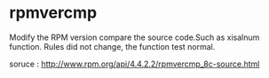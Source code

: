 # rpmvercmp

Modify the RPM version compare the source code.Such as xisalnum function.
Rules did not change, the function test normal.


soruce : http://www.rpm.org/api/4.4.2.2/rpmvercmp_8c-source.html

